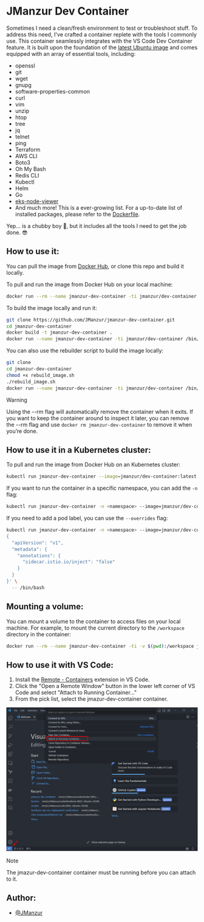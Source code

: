 # JManzur Dev Container

Sometimes I need a clean/fresh environment to test or troubleshoot stuff. To address this need, I've crafted a container replete with the tools I commonly use. This container seamlessly integrates with the VS Code Dev Container feature. It is built upon the foundation of the [latest Ubuntu image](https://hub.docker.com/_/ubuntu) and comes equipped with an array of essential tools, including:

- openssl
- git
- wget
- gnupg
- software-properties-common
- curl
- vim
- unzip
- htop
- tree
- jq
- telnet
- ping
- Terraform
- AWS CLI
- Boto3
- Oh My Bash
- Redis CLI
- Kubectl
- Helm
- Go
- [eks-node-viewer](https://github.com/awslabs/eks-node-viewer)
- And much more! This is a ever-growing list. For a up-to-date list of installed packages, please refer to the [Dockerfile](Dockerfile).

Yep... is a chubby boy 🐽, but it includes all the tools I need to get the job done. 😎

## How to use it:

You can pull the image from [Docker Hub](https://hub.docker.com/r/jmanzur/dev-container), or clone this repo and build it locally.

To pull and run the image from Docker Hub on your local machine:

```bash
docker run --rm --name jmanzur-dev-container -ti jmanzur/dev-container:latest /bin/bash
```

To build the image locally and run it:
```bash
git clone https://github.com/JManzur/jmanzur-dev-container.git
cd jmanzur-dev-container
docker build -t jmanzur-dev-container .
docker run --name jmanzur-dev-container -ti jmanzur/dev-container /bin/bash
```

You can also use the rebuilder script to build the image locally:

```bash
git clone
cd jmanzur-dev-container
chmod +x rebuild_image.sh
./rebuild_image.sh
docker run --name jmanzur-dev-container -ti jmanzur/dev-container /bin/bash
```

> [!WARNING]
> Using the --rm flag will automatically remove the container when it exits. If you want to keep the container around to inspect it later, you can remove the --rm flag and use `docker rm jmanzur-dev-container` to remove it when you’re done.

## How to use it in a Kubernetes cluster:

To pull and run the image from Docker Hub on an Kubernetes cluster:

```bash
kubectl run jmanzur-dev-container --image=jmanzur/dev-container:latest --restart=Never --rm -ti -- /bin/bash
```

If you want to run the container in a specific namespace, you can add the `-n` flag:

```bash
kubectl run jmanzur-dev-container -n <namespace> --image=jmanzur/dev-container:latest --restart=Never --rm -ti -- /bin/bash
```

If you need to add a pod label, you can use the `--overrides` flag:

```bash
kubectl run jmanzur-dev-container -n <namespace> --image=jmanzur/dev-container:latest --restart=Never --rm -ti --overrides='
{
  "apiVersion": "v1",
  "metadata": {
    "annotations": {
      "sidecar.istio.io/inject": "false"
    }
  }
}' \
  -- /bin/bash
```

## Mounting a volume:

You can mount a volume to the container to access files on your local machine. For example, to mount the current directory to the `/workspace` directory in the container:

```bash
docker run --rm --name jmanzur-dev-container -ti -v $(pwd):/workspace jmanzur/dev-container:latest /bin/bash
```

## How to use it with VS Code:

1. Install the [Remote - Containers](https://marketplace.visualstudio.com/items?itemName=ms-vscode-remote.remote-containers) extension in VS Code.
2. Click the "Open a Remote Window" button in the lower left corner of VS Code and select "Attach to Running Container..."
3. From the pick list, select the jmazur-dev-container container.

![VSCode](images/dev-container-vs-code.png)

> [!NOTE]
> The jmazur-dev-container container must be running before you can attach to it.

## Author:

- [@JManzur](https://jmanzur.com)